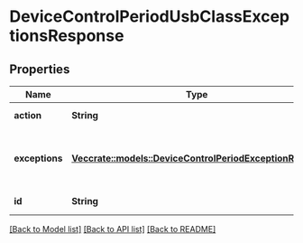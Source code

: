 # DeviceControlPeriodUsbClassExceptionsResponse

## Properties

Name | Type | Description | Notes
------------ | ------------- | ------------- | -------------
**action** | **String** | Policy action |
**exceptions** | [**Vec<crate::models::DeviceControlPeriodExceptionRespV1>**](device_control.ExceptionRespV1.md) | Exceptions to the rules of this policy setting |
**id** | **String** | USB Class id |

[[Back to Model list]](./README.md#documentation-for-models) [[Back to API list]](./README.md#documentation-for-api-endpoints) [[Back to README]](../README.md)
